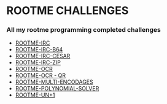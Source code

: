 <h1>ROOTME CHALLENGES</h1>
<h3>All my rootme programming completed challenges</h3>
<ul>
  <li> <a href="ROOT-ME/ROOTME-IRC/">ROOTME-IRC</a></li>
  <li> <a href="ROOT-ME/ROOTME-IRC-B64/">ROOTME-IRC-B64</a></li>
  <li> <a href="ROOT-ME/ROOTME-IRC-CESAR/">ROOTME-IRC-CESAR</a></li>
  <li> <a href="ROOT-ME/ROOTME-IRC-ZIP/">ROOTME-IRC-ZIP</a></li>
  <li> <a href="ROOT-ME/ROOTME-OCR/">ROOTME-OCR</a></li>
  <li> <a href="ROOT-ME/ROOTME-OCR - QR/">ROOTME-OCR - QR</a></li>
  <li> <a href="ROOT-ME/ROOTME-TCP-MULTENC/">ROOTME-MULTI-ENCODAGES</a></li>
  <li> <a href="ROOT-ME/ROOTME-TCP-POLYSOLV/">ROOTME-POLYNOMIAL-SOLVER</a></li>
  <li> <a href="ROOT-ME/ROOTME-UN+1/">ROOTME-UN+1</a></li>
</ul>
